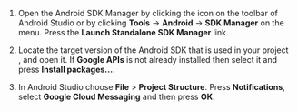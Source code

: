 1. Open the Android SDK Manager by clicking the icon on the toolbar of Android Studio or by clicking **Tools** -> **Android** -> **SDK Manager** on the menu. Press the **Launch Standalone SDK Manager** link.

2. Locate the target version of the Android SDK that is used in your project , and open it. If **Google APIs** is not already installed then select it and press **Install packages...**.

3. In Android Studio choose **File** > **Project Structure**. Press **Notifications**, select **Google Cloud Messaging** and then press **OK**.

<!--
3. Open **AndroidManifest.xml** and add this tag to the *application* tag.

        <meta-data android:name="com.google.android.gms.version"
            android:value="@integer/google_play_services_version" />
-->


<!--HONumber=Apr16_HO1-->


